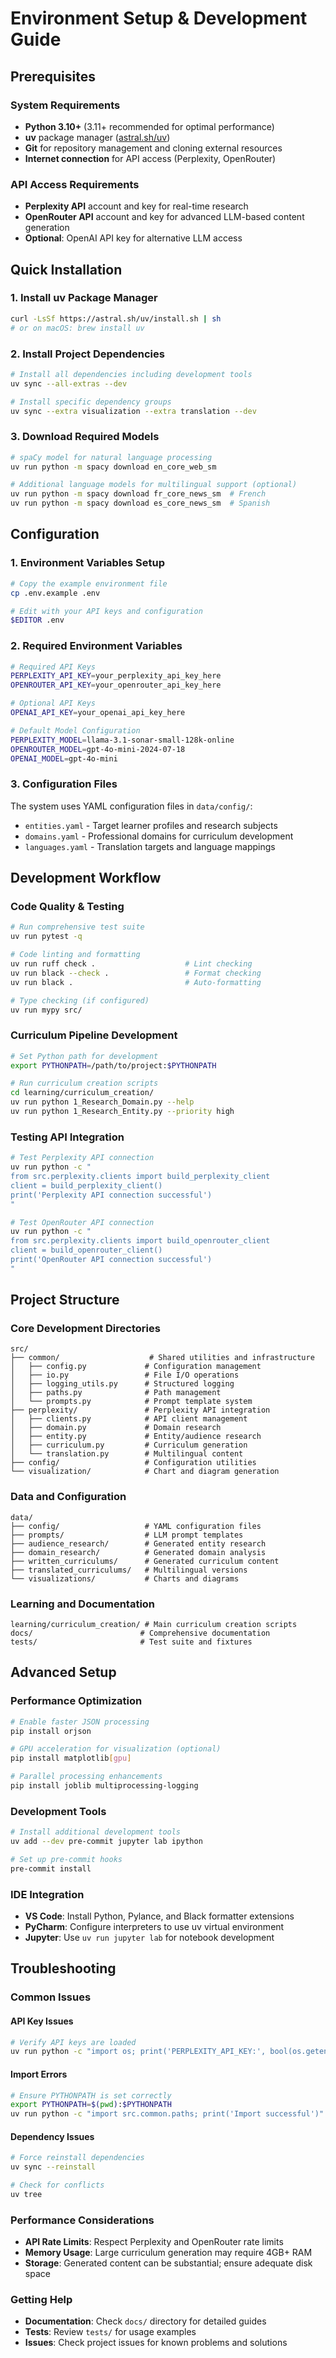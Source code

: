 # Environment Setup & Development Guide

## Prerequisites

### System Requirements
- **Python 3.10+** (3.11+ recommended for optimal performance)
- **uv** package manager ([astral.sh/uv](https://astral.sh/uv))
- **Git** for repository management and cloning external resources
- **Internet connection** for API access (Perplexity, OpenRouter)

### API Access Requirements
- **Perplexity API** account and key for real-time research
- **OpenRouter API** account and key for advanced LLM-based content generation
- **Optional**: OpenAI API key for alternative LLM access

## Quick Installation

### 1. Install uv Package Manager
```bash
curl -LsSf https://astral.sh/uv/install.sh | sh
# or on macOS: brew install uv
```

### 2. Install Project Dependencies
```bash
# Install all dependencies including development tools
uv sync --all-extras --dev

# Install specific dependency groups
uv sync --extra visualization --extra translation --dev
```

### 3. Download Required Models
```bash
# spaCy model for natural language processing
uv run python -m spacy download en_core_web_sm

# Additional language models for multilingual support (optional)
uv run python -m spacy download fr_core_news_sm  # French
uv run python -m spacy download es_core_news_sm  # Spanish
```

## Configuration

### 1. Environment Variables Setup
```bash
# Copy the example environment file
cp .env.example .env

# Edit with your API keys and configuration
$EDITOR .env
```

### 2. Required Environment Variables
```bash
# Required API Keys
PERPLEXITY_API_KEY=your_perplexity_api_key_here
OPENROUTER_API_KEY=your_openrouter_api_key_here

# Optional API Keys
OPENAI_API_KEY=your_openai_api_key_here

# Default Model Configuration
PERPLEXITY_MODEL=llama-3.1-sonar-small-128k-online
OPENROUTER_MODEL=gpt-4o-mini-2024-07-18
OPENAI_MODEL=gpt-4o-mini
```

### 3. Configuration Files
The system uses YAML configuration files in `data/config/`:
- `entities.yaml` - Target learner profiles and research subjects
- `domains.yaml` - Professional domains for curriculum development  
- `languages.yaml` - Translation targets and language mappings

## Development Workflow

### Code Quality & Testing
```bash
# Run comprehensive test suite
uv run pytest -q

# Code linting and formatting
uv run ruff check .                    # Lint checking
uv run black --check .                 # Format checking
uv run black .                         # Auto-formatting

# Type checking (if configured)
uv run mypy src/
```

### Curriculum Pipeline Development
```bash
# Set Python path for development
export PYTHONPATH=/path/to/project:$PYTHONPATH

# Run curriculum creation scripts
cd learning/curriculum_creation/
uv run python 1_Research_Domain.py --help
uv run python 1_Research_Entity.py --priority high
```

### Testing API Integration
```bash
# Test Perplexity API connection
uv run python -c "
from src.perplexity.clients import build_perplexity_client
client = build_perplexity_client()
print('Perplexity API connection successful')
"

# Test OpenRouter API connection  
uv run python -c "
from src.perplexity.clients import build_openrouter_client
client = build_openrouter_client()
print('OpenRouter API connection successful')
"
```

## Project Structure

### Core Development Directories
```
src/
├── common/                    # Shared utilities and infrastructure
│   ├── config.py             # Configuration management
│   ├── io.py                 # File I/O operations
│   ├── logging_utils.py      # Structured logging
│   ├── paths.py              # Path management
│   └── prompts.py            # Prompt template system
├── perplexity/               # Perplexity API integration
│   ├── clients.py            # API client management
│   ├── domain.py             # Domain research
│   ├── entity.py             # Entity/audience research
│   ├── curriculum.py         # Curriculum generation
│   └── translation.py        # Multilingual content
├── config/                   # Configuration utilities
└── visualization/            # Chart and diagram generation
```

### Data and Configuration
```
data/
├── config/                   # YAML configuration files
├── prompts/                  # LLM prompt templates
├── audience_research/        # Generated entity research
├── domain_research/          # Generated domain analysis
├── written_curriculums/      # Generated curriculum content
├── translated_curriculums/   # Multilingual versions
└── visualizations/           # Charts and diagrams
```

### Learning and Documentation
```
learning/curriculum_creation/ # Main curriculum creation scripts
docs/                        # Comprehensive documentation
tests/                       # Test suite and fixtures
```

## Advanced Setup

### Performance Optimization
```bash
# Enable faster JSON processing
pip install orjson

# GPU acceleration for visualization (optional)
pip install matplotlib[gpu]

# Parallel processing enhancements
pip install joblib multiprocessing-logging
```

### Development Tools
```bash
# Install additional development tools
uv add --dev pre-commit jupyter lab ipython

# Set up pre-commit hooks
pre-commit install
```

### IDE Integration
- **VS Code**: Install Python, Pylance, and Black formatter extensions
- **PyCharm**: Configure interpreters to use uv virtual environment
- **Jupyter**: Use `uv run jupyter lab` for notebook development

## Troubleshooting

### Common Issues

#### API Key Issues
```bash
# Verify API keys are loaded
uv run python -c "import os; print('PERPLEXITY_API_KEY:', bool(os.getenv('PERPLEXITY_API_KEY')))"
```

#### Import Errors
```bash
# Ensure PYTHONPATH is set correctly
export PYTHONPATH=$(pwd):$PYTHONPATH
uv run python -c "import src.common.paths; print('Import successful')"
```

#### Dependency Issues
```bash
# Force reinstall dependencies
uv sync --reinstall

# Check for conflicts
uv tree
```

### Performance Considerations
- **API Rate Limits**: Respect Perplexity and OpenRouter rate limits
- **Memory Usage**: Large curriculum generation may require 4GB+ RAM
- **Storage**: Generated content can be substantial; ensure adequate disk space

### Getting Help
- **Documentation**: Check `docs/` directory for detailed guides
- **Tests**: Review `tests/` for usage examples
- **Issues**: Check project issues for known problems and solutions
